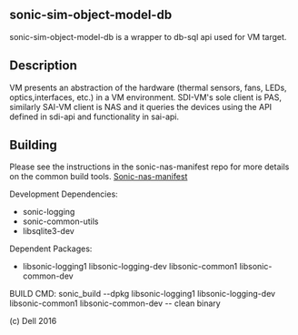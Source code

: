 sonic-sim-object-model-db
-------------

sonic-sim-object-model-db is a wrapper to db-sql api used for VM target.



Description
-----------
VM presents an abstraction of the hardware (thermal sensors, fans, LEDs,
optics,interfaces, etc.) in a VM environment. SDI-VM's sole client is PAS, similarly SAI-VM client is NAS and it queries
the devices using the API defined in sdi-api and functionality in sai-api.

Building
--------
Please see the instructions in the sonic-nas-manifest repo for more details on the common build tools.  [Sonic-nas-manifest](https://github.com/Azure/sonic-nas-manifest)

Development Dependencies:

 - sonic-logging
 - sonic-common-utils
 - libsqlite3-dev

Dependent Packages:

 - libsonic-logging1 libsonic-logging-dev libsonic-common1 libsonic-common-dev

BUILD CMD: sonic_build --dpkg libsonic-logging1 libsonic-logging-dev libsonic-common1 libsonic-common-dev -- clean binary

(c) Dell 2016
